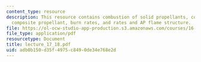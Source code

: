 ```yaml
---
content_type: resource
description: This resource contains combustion of solid propellants, combustion of
  composite propellant, burn rates, and rates and AP flame structure.
file: https://ol-ocw-studio-app-production.s3.amazonaws.com/courses/16-512-rocket-propulsion-fall-2005/adb0b150d35f4975c8490de34e768e2d_lecture_17_18.pdf
file_type: application/pdf
resourcetype: Document
title: lecture_17_18.pdf
uid: adb0b150-d35f-4975-c849-0de34e768e2d
---
```

